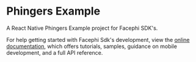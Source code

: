 # Phingers Example

A React Native Phingers Example project for Facephi SDK's.

For help getting started with Facephi Sdk's development, view the
[online documentation](https://facephi.github.io/sdk-mobile-documentation/docs/react/Mobile_SDK), which offers tutorials,
samples, guidance on mobile development, and a full API reference.
